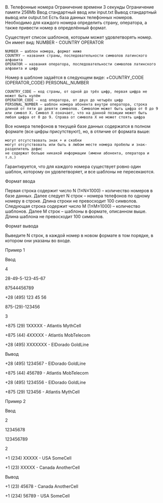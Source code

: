 B. Телефонные номера
Ограничение времени   3 секунды
Ограничение памяти     256Mb
Ввод    стандартный ввод или input.txt
Вывод  стандартный вывод или output.txt
Есть база данных телефонных номеров. Необходимо для каждого номера определить страну, оператора, а также привести номер в определённый формат.
 
Существует список шаблонов, которым может удовлетворять номер. Он имеет вид: NUMBER - COUNTRY OPERATOR
 
    NUMBER – шаблон номера, формат ниже
    COUNTRY – названия страны, последовательности символов латинского алфавита
    OPERATOR – названия оператора, последовательности символов латинского алфавита и цифр
 
Номер в шаблоне задаётся в следующем виде: +COUNTRY_CODE (OPERATOR_CODE) PERSONAL_NUMBER
 
    COUNTRY_CODE – код страны, от одной до трёх цифр, первая цифра не может быть нулём
    OPERATOR_CODE – код оператора, от двух до четырёх цифр
    PERSONAL_NUMBER – шаблон номера абонента внутри оператора, строка длиной от пяти до девяти символов. Символом может быть цифра от 0 до 9 или символ X. Символ X означает, что на данной позиции может быть любая цифра от 0 до 9. Справа от символа X не может стоять цифра
 
Все номера телефонов в текущей базе данных содержатся в полном формате (все цифры присутствуют), но, в отличие от формата выше:
 
    могут отсутствовать знак + и скобки
    могут отсутствовать или быть в любом месте номера пробелы и знак-разделитель дефис
    не содержат больше никакой информации (имени абонента, оператора и т.п.)
 
Гарантируется, что для каждого номера существует ровно один шаблон, которому он удовлетворяет, и все шаблоны не пересекаются.
 
Формат ввода

Первая строка содержит число N (1≤N≤1000) – количество номеров в базе данных.
Далее следует N строк – номера телефонов по одному номеру в строке. Длина строки не превосходит 100 символов.
Следующая строка содержит число M (1≤M≤1000) – количество шаблонов.
Далее M строк – шаблоны в формате, описанном выше. Длина шаблона не превосходит 100 символов.
 
Формат вывода

Выведите N строк, в каждой номер в новом формате в том порядке, в котором они указаны во входе.



Пример 1

Ввод
 
4

28-49-5-123-45-67

87544456789

+28 (495) 123 45 56

875-(29)-123456

3

+875 (29) 1XXXXX - Atlantis MythCell

+875 (44) 4XXXXX - Atlantis MobTelecom

+28 (495) XXXXXXX - ElDorado GoldLine
 
 
Вывод   
 
+28 (495) 1234567 - ElDorado GoldLine

+875 (44) 456789 - Atlantis MobTelecom

+28 (495) 1234556 - ElDorado GoldLine

+875 (29) 123456 - Atlantis MythCell


 
Пример 2

Ввод
 
2

12345678

123456789

2

+1 (234) XXXXX - USA SomeCell

+1 (23) XXXXX - Canada AnotherCell

 
Вывод   
 
+1 (23) 45678 - Canada AnotherCell

+1 (234) 56789 - USA SomeCell
